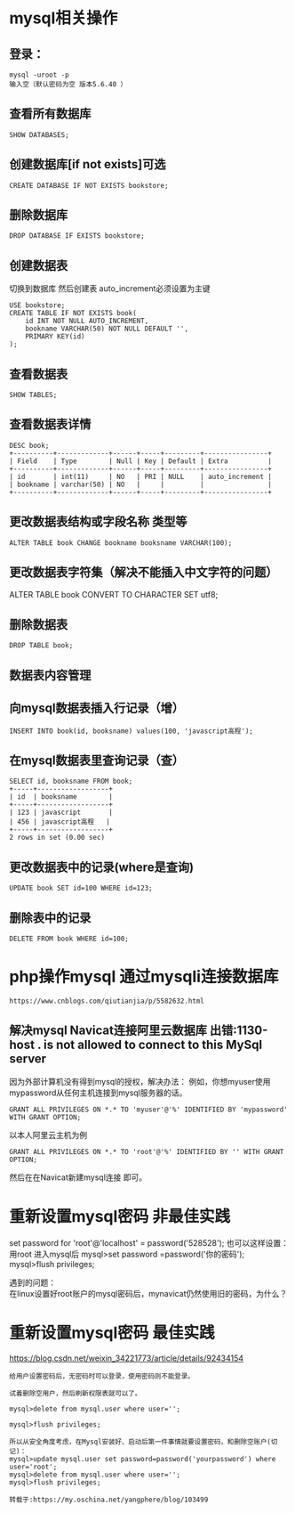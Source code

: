 # mysql相关操作
## 登录：
```
mysql -uroot -p
输入空（默认密码为空 版本5.6.40 ）
```

## 查看所有数据库
```
SHOW DATABASES;
```

## 创建数据库[if not exists]可选
```
CREATE DATABASE IF NOT EXISTS bookstore;
```

## 删除数据库
```
DROP DATABASE IF EXISTS bookstore;
```

## 创建数据表
切换到数据库 然后创建表
auto_increment必须设置为主键
```
USE bookstore;
CREATE TABLE IF NOT EXISTS book(
    id INT NOT NULL AUTO_INCREMENT,
    bookname VARCHAR(50) NOT NULL DEFAULT '',
    PRIMARY KEY(id)
);
```

## 查看数据表
```
SHOW TABLES;
```

## 查看数据表详情
```
DESC book;
+----------+-------------+------+-----+---------+----------------+
| Field    | Type        | Null | Key | Default | Extra          |
+----------+-------------+------+-----+---------+----------------+
| id       | int(11)     | NO   | PRI | NULL    | auto_increment |
| bookname | varchar(50) | NO   |     |         |                |
+----------+-------------+------+-----+---------+----------------+
```

## 更改数据表结构或字段名称 类型等
```
ALTER TABLE book CHANGE bookname booksname VARCHAR(100);
```

## 更改数据表字符集（解决不能插入中文字符的问题）
ALTER TABLE book CONVERT TO CHARACTER SET utf8;

## 删除数据表
```
DROP TABLE book;
```

## 数据表内容管理
## 向mysql数据表插入行记录（增）
```
INSERT INTO book(id, booksname) values(100, 'javascript高程');
```

## 在mysql数据表里查询记录（查）
```
SELECT id, booksname FROM book;
+-----+------------------+
| id  | booksname        |
+-----+------------------+
| 123 | javascript       |
| 456 | javascript高程   |
+-----+------------------+
2 rows in set (0.00 sec)
```
## 更改数据表中的记录(where是查询)
```
UPDATE book SET id=100 WHERE id=123;
```
## 删除表中的记录
```
DELETE FROM book WHERE id=100;
```

# php操作mysql 通过mysqli连接数据库 
```
https://www.cnblogs.com/qiutianjia/p/5582632.html
```

## 解决mysql Navicat连接阿里云数据库 出错:1130-host . is not allowed to connect to this MySql server
因为外部计算机没有得到mysql的授权，解决办法：
例如，你想myuser使用mypassword从任何主机连接到mysql服务器的话。
```
GRANT ALL PRIVILEGES ON *.* TO 'myuser'@'%' IDENTIFIED BY 'mypassword' WITH GRANT OPTION;
```
以本人阿里云主机为例
```
GRANT ALL PRIVILEGES ON *.* TO 'root'@'%' IDENTIFIED BY '' WITH GRANT OPTION;
```
然后在在Navicat新建mysql连接 即可。


# 重新设置mysql密码 非最佳实践
set password for 'root'@'localhost' = password('528528');
也可以这样设置：
用root 进入mysql后
mysql>set password =password('你的密码');
mysql>flush privileges;

遇到的问题：  
在linux设置好root账户的mysql密码后，mynavicat仍然使用旧的密码，为什么？

# 重新设置mysql密码 最佳实践
https://blog.csdn.net/weixin_34221773/article/details/92434154
```
给用户设置密码后，无密码时可以登录，使用密码则不能登录。

试着删除空用户，然后刷新权限表就可以了。

mysql>delete from mysql.user where user='';

mysql>flush privileges;

所以从安全角度考虑，在Mysql安装好、启动后第一件事情就要设置密码，和删除空账户(切记)：
mysql>update mysql.user set password=password('yourpassword') where user='root';
mysql>delete from mysql.user where user='';
mysql>flush privileges;

转载于:https://my.oschina.net/yangphere/blog/103499
```
